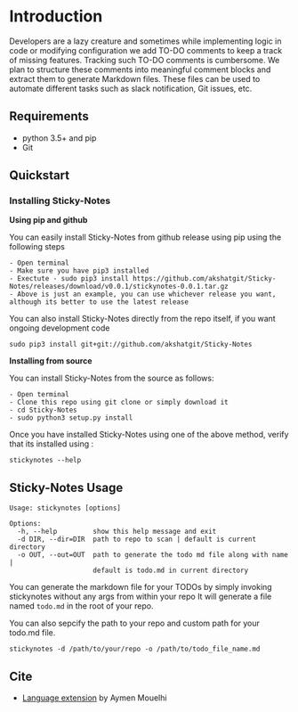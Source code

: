# Introduction

Developers are a lazy creature and sometimes while implementing logic in code or modifying configuration we add TO-DO comments to keep a track of missing features. Tracking such TO-DO comments is cumbersome. We plan to structure these comments into meaningful comment blocks and extract them to generate Markdown files. These files can be used to automate different tasks such as slack notification, Git issues, etc.

## Requirements

- python 3.5+ and pip
- Git

## Quickstart

### Installing Sticky-Notes

**Using pip and github**

You can easily install Sticky-Notes from github release using pip using the following steps

```
- Open terminal
- Make sure you have pip3 installed
- Exectute - sudo pip3 install https://github.com/akshatgit/Sticky-Notes/releases/download/v0.0.1/stickynotes-0.0.1.tar.gz
- Above is just an example, you can use whichever release you want, although its better to use the latest release

```

You can also install Sticky-Notes directly from the repo itself, if you want ongoing development code

```
sudo pip3 install git+git://github.com/akshatgit/Sticky-Notes

```

**Installing from source**

You can install Sticky-Notes from the source as follows:

```
- Open terminal
- Clone this repo using git clone or simply download it
- cd Sticky-Notes
- sudo python3 setup.py install
```

Once you have installed Sticky-Notes using one of the above method, verify that its installed using :

```
stickynotes --help

```

## Sticky-Notes Usage

```
Usage: stickynotes [options]

Options:
  -h, --help         show this help message and exit
  -d DIR, --dir=DIR  path to repo to scan | default is current directory
  -o OUT, --out=OUT  path to generate the todo md file along with name |
                     default is todo.md in current directory
```

You can generate the markdown file for your TODOs by simply invoking stickynotes without any args from within your repo
It will generate a file named ```todo.md``` in the root of your repo.

You can also sepcify the path to your repo and custom path for your todo.md file.

```
stickynotes -d /path/to/your/repo -o /path/to/todo_file_name.md

```

## Cite

- [Language extension](https://gist.github.com/aymen-mouelhi/82c93fbcd25f091f2c13faa5e0d61760) by Aymen Mouelhi